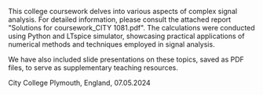This college coursework delves into various aspects of complex signal analysis. For detailed information, please consult the attached report "Solutions for coursework_CITY 1081.pdf". The calculations were conducted using Python and LTspice simulator, showcasing practical applications of numerical methods and techniques employed in signal analysis.

We have also included slide presentations on these topics, saved as PDF files, to serve as supplementary teaching resources.

City College Plymouth, England, 07.05.2024
